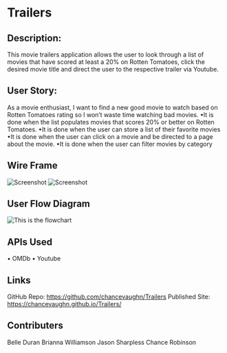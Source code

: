 # Trailers

## Description: 
This movie trailers application allows the user to look through a list of movies that have scored at least a 20% on Rotten Tomatoes, click the desired movie title and direct the user to the respective trailer via Youtube. 

## User Story:
As a movie enthusiast, I want to find a new good movie to watch based on Rotten Tomatoes rating so I won’t waste time watching bad movies. 
•It is done when the list populates movies that scores 20% or better on Rotten Tomatoes. 
•It is done when the user can store a list of their favorite movies 
•It is done when the user can click on a movie and be directed to a page about the movie. 
•It is done when the user can filter movies by category 

## Wire Frame
![Screenshot](https://github.com/chancevaughn/Trailers/blob/main/Images/Screen%20Shot%202021-03-15%20at%209.30.35%20PM.png)
![Screenshot](https://github.com/chancevaughn/Trailers/blob/main/Images/Screen%20Shot%202021-03-15%20at%209.30.45%20PM.png)

## User Flow Diagram 
![This is the flowchart](/assets/image.png)

## APIs Used 
• OMDb
• Youtube 

## Links
GitHub Repo: https://github.com/chancevaughn/Trailers
Published Site: https://chancevaughn.github.io/Trailers/

## Contributers
Belle Duran
Brianna Williamson
Jason Sharpless
Chance Robinson